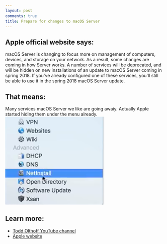 ```yaml
---
layout: post
comments: true
title: Prepare for changes to macOS Server
---
```


## Apple official website says:
macOS Server is changing to focus more on management of computers, devices, and storage on your network. 
As a result, some changes are coming in how Server works. 
A number of services will be deprecated, and will be hidden on new installations of an update to macOS Server coming in spring 2018. If you've already configured one of these services, you'll still be able to use it in the spring 2018 macOS Server update.

## That means:
Many services macOS Server we like are going awaiy. Actually Apple started hiding them under the menu already.
![](/images/macos-advanced.png)

## Learn more:
- [Todd Olthoff YouTube channel](https://youtu.be/VuSn2OO2TW0)
- [Apple website](https://support.apple.com/en-us/HT208312)
